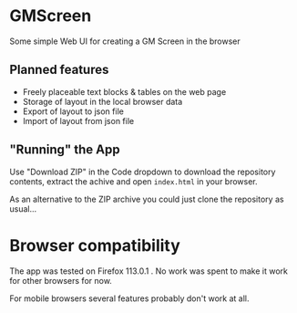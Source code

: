 # GMScreen
Some simple Web UI for creating a GM Screen in the browser

## Planned features
- Freely placeable text blocks & tables on the web page
- Storage of layout in the local browser data
- Export of layout to json file
- Import of layout from json file

## "Running" the App

Use "Download ZIP" in the Code dropdown to download the repository contents, extract the achive and open `index.html` in your browser.

As an alternative to the ZIP archive you could just clone the repository as usual...

# Browser compatibility

The app was tested on Firefox 113.0.1 . No work was spent to make it work for other browsers for now.

For mobile browsers several features probably don't work at all.
